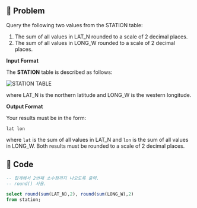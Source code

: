 ## 📌 Problem
Query the following two values from the STATION table:

1. The sum of all values in LAT_N rounded to a scale of 2 decimal places.
2. The sum of all values in LONG_W rounded to a scale of 2 decimal places.

**Input Format**

The **STATION** table is described as follows:

![STATION TABLE](image/2021-02-21-20-10-15.png)

where LAT_N is the northern latitude and LONG_W is the western longitude.

**Output Format**

Your results must be in the form:
```
lat lon
```
where `lat` is the sum of all values in LAT_N and `lon` is the sum of all values in LONG_W. Both results must be rounded to a scale of 2 decimal places.

## 📌 Code
```sql
-- 합계에서 2번째 소수점까지 나오도록 출력.
-- round() 사용.

select round(sum(LAT_N),2), round(sum(LONG_W),2)
from station;
```